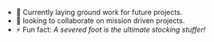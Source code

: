 <!-- - 📫 reach me [here](https://mcinotti.netlify.app) -->
- 🔭 Currently laying ground work for future projects.
- 👯 looking to collaborate on mission driven projects.
- ⚡ Fun fact: *A severed foot is the ultimate stocking stuffer!*
